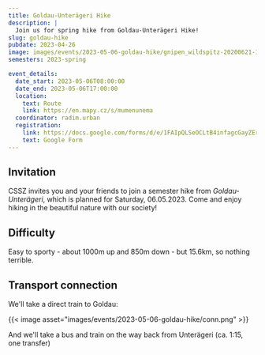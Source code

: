 ```yaml
---
title: Goldau-Unterägeri Hike
description: |
  Join us for spring hike from Goldau-Unterägeri Hike!
slug: goldau-hike
pubdate: 2023-04-26
image: images/events/2023-05-06-goldau-hike/gnipen_wildspitz-20200621-19.webp
semesters: 2023-spring

event_details:
  date_start: 2023-05-06T08:00:00
  date_end: 2023-05-06T17:00:00
  location:
    text: Route
    link: https://en.mapy.cz/s/mumenunema
  coordinator: radim.urban
  registration:
    link: https://docs.google.com/forms/d/e/1FAIpQLSeOCLtB4infagcGayZErxCqL7-doxOUA4sMS0QsbPJr56mLEQ/viewform
    text: Google Form
---
```


## Invitation

CSSZ invites you and your friends to join a semester hike from *Goldau-Unterägeri*, which is planned for Saturday, 06.05.2023. Come and enjoy hiking in the beautiful nature with our society!

## Difficulty
Easy to sporty - about 1000m up and 850m down - but 15.6km, so nothing terrible.

## Transport connection
We'll take a direct train to Goldau:

{{< image asset="images/events/2023-05-06-goldau-hike/conn.png" >}}

And we'll take a bus and train on the way back from Unterägeri (ca. 1:15, one transfer)

<!--more-->


